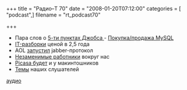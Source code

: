 +++
title = "Радио–Т 70"
date = "2008-01-20T07:12:00"
categories = [ "podcast",]
filename = "rt_podcast70"

+++

- Пара слов о [5-ти пунктах Джобса
](http://protusi.ru/itogi-macworld-conference-expo-2008/) - [Покупка/продажа MySQL](http://business.compulenta.ru/345168/)
- [IT-разборки](http://www.cnews.ru/news/top/index.shtml?2008/01/11/282717) ценой в 2,5 года
- AOL [запустил](http://habrahabr.ru/blog/im/34177.html) jabber-протокол
- [Незаменимые работники](http://habrahabr.ru/blog/arbeit/33722.html) вокруг нас
- [Picasa будет](http://soft.compulenta.ru/345273/) и у макинтошников
- [Темы](http://radio-t.com/temi_dlja_vipuskov/radio%e2%80%93t-70/) наших слушателей

[аудио](http://cdn.radio-t.com/rt_podcast70.mp3)
<audio src="http://cdn.radio-t.com/rt_podcast70.mp3" preload="none"></audio>